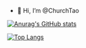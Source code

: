- 👋 Hi, I’m @ChurchTao

[![Anurag's GitHub stats](https://github-readme-stats.vercel.app/api?username=churchTao&show_icons=true)](https://github.com/anuraghazra/github-readme-stats)

[![Top Langs](https://github-readme-stats.vercel.app/api/top-langs/?username=churchTao&layout=compact)](https://github.com/anuraghazra/github-readme-stats)

